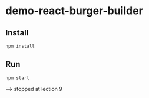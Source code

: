 # demo-react-burger-builder

## Install

`npm install`

## Run

`npm start`



--> stopped at lection 9
